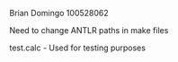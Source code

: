 Brian Domingo
100528062

Need to change ANTLR paths in make files

test.calc - Used for testing purposes
